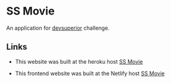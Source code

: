 # SS Movie

An application for [devsuperior](https://devsuperior.com.br/) challenge.

## Links

- This website was built at the heroku host  [SS Movie](https://ssmovie.herokuapp.com/)

- This frontend website was built at the Netlify host  [SS Movie](https://ssmovie.netlify.app/)



